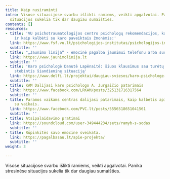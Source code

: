 ```yaml
---
title: Kaip nusiraminti
intro: Visose situacijose svarbu išlikti ramiems, veikti apgalvotai. Panika stresinėse
  situacijos sukelia tik dar daugiau sumaišties.
contents: []
resources:
- title: 'VU psichotraumatologijos centro psichologų rekomendacijos, kaip padėti sau
    ir kaip kalbėti su karo paveiktais žmonėmis:'
  link: https://www.fsf.vu.lt/psichologijos-institutas/psichologijos-instituto-struktura/centrai/vu-traumu-psichologijos-grupe#karas
  subtitle: ''
- title: "„Jaunimo linija“ - emocinė pagalba jaunimui telefonu arba susirašinėjimu"
  link: https://www.jaunimolinija.lt
  subtitle: ''
- title: 'Karo psichologė Danutė Lapėnaitė: šiuos klausimus sau turėtų užduoti kiekvienas,
    stebintis šiandieninę situaciją'
  link: https://www.delfi.lt/projektai/daugiau-sviesos/karo-psichologe-danute-lapenaite-siuos-klausimus-sau-turetu-uzduoti-kiekvienas-stebintis-siandienine-situacija.d?id=89602427
  subtitle: ''
- title: KAM Dalijasi karo psichologo A. Jurgaičio patarimais
  link: https://www.facebook.com/LRKAM/posts/325131716317564
  subtitle: ''
- title: Paramos vaikams centras dalijasi patarimais, kaip kalbėtis apie situaciją
    su vaikais.
  link: https://www.facebook.com/PVC.lt/posts/5556518651041561
  subtitle: ''
- title: Atsipalaidavimo pratimai
  link: https://soundcloud.com/user-349444234/sets/ramyb-s-sodas
  subtitle: ''
- title: Rūpinkitės savo emocine sveikata.
  link: https://pagalbasau.lt/apie-projekta/
  subtitle: ''
weight: 3

---
```

Visose situacijose svarbu išlikti ramiems, veikti apgalvotai. Panika stresinėse situacijos sukelia tik dar daugiau sumaišties.
